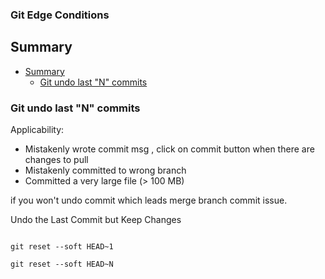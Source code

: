 ### Git Edge Conditions

## Summary

- [Summary](#summary)
  - [Git undo last "N" commits](#git-undo-last-n-commits)

### Git undo last "N" commits

Applicability:
- Mistakenly wrote commit msg , click on commit button when there are changes to pull
- Mistakenly committed to wrong branch
- Committed a very large file (> 100 MB)

if you won't undo commit which leads merge branch commit issue.


Undo the Last Commit but Keep Changes

<code>
git reset --soft HEAD~1
</code>


<code>
git reset --soft HEAD~N
</code>